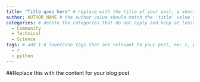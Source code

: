 ```yaml
---
title: "Title goes here" # replace with the title of your post, a short catchy description to entice readers
author: AUTHOR_NAME # the author value should match the 'title' value of your contributor file located here /gh-pages/_contributors. If you do not have a contributor file, please feel free to make one or contact one of our team members to assist you.
categories: # delete the categories that do not apply and keep at least one
  - Community
  - Technical
  - Science
tags: # add 1-4 lowercase tags that are relevant to your post, ex: r, python, genomics, workflows
  - r
  - python
---
```

##Replace this with the content for your blog post
